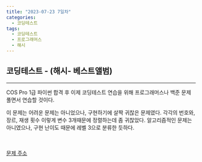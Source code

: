 ```yaml
---
title: "2023-07-23 7일차"
categories:
  - 코딩테스트
tags:
  - 코딩테스트
  - 프로그래머스
  - 해시
---
```

<h2>코딩테스트 - (해시- 베스트앨범)</h2>

---
<script src="https://gist.github.com/harimyong/58e8d7096cf15d398e137c91b65feba7.js"></script>
<p>COS Pro 1급 파이썬 합격 후 이제 코딩테스트 연습을 위해 프로그래머스나 백준 문제 풀면서 연습할 것이다.</p>
<p>이 문제는 어려운 문제는 아니었으나, 구현하기에 살짝 귀찮은 문제였다. 각각의 번호와, 장르, 재생 횟수 이렇게 변수 3개때문에 정렬하는데 좀 귀찮았다. 알고리즘적인 문제는 아니였으나, 구현 난이도 때문에 레벨 3으로 분류한 듯하다.</p>

<br><br>
<a href="https://school.programmers.co.kr/learn/courses/30/lessons/42579">문제 주소<a>
